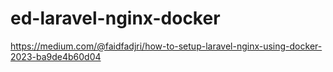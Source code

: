 # ed-laravel-nginx-docker
https://medium.com/@faidfadjri/how-to-setup-laravel-nginx-using-docker-2023-ba9de4b60d04
